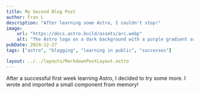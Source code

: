 ```yaml
---
title: My Second Blog Post
author: Fran L
description: "After learning some Astro, I couldn't stop!"
image:
    url: "https://docs.astro.build/assets/arc.webp"
    alt: "The Astro logo on a dark background with a purple gradient arc."
pubDate: 2024-12-27
tags: ["astro", "blogging", "learning in public", "successes"]

layout: ../../layouts/MarkdownPostLayout.astro
---
```

After a successful first week learning Astro, I decided to try some more. I wrote and imported a small component from memory!